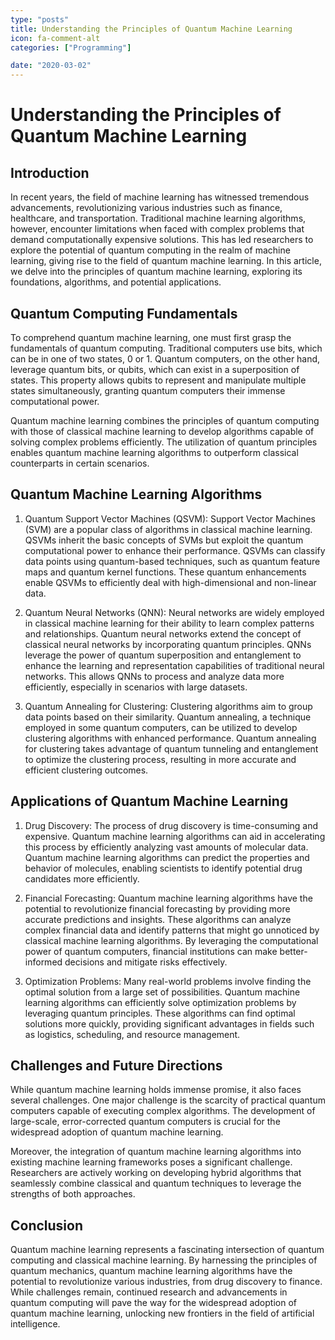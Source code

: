 ```yaml
---
type: "posts"
title: Understanding the Principles of Quantum Machine Learning
icon: fa-comment-alt
categories: ["Programming"]

date: "2020-03-02"
---
```




# Understanding the Principles of Quantum Machine Learning

## Introduction

In recent years, the field of machine learning has witnessed tremendous advancements, revolutionizing various industries such as finance, healthcare, and transportation. Traditional machine learning algorithms, however, encounter limitations when faced with complex problems that demand computationally expensive solutions. This has led researchers to explore the potential of quantum computing in the realm of machine learning, giving rise to the field of quantum machine learning. In this article, we delve into the principles of quantum machine learning, exploring its foundations, algorithms, and potential applications.

## Quantum Computing Fundamentals

To comprehend quantum machine learning, one must first grasp the fundamentals of quantum computing. Traditional computers use bits, which can be in one of two states, 0 or 1. Quantum computers, on the other hand, leverage quantum bits, or qubits, which can exist in a superposition of states. This property allows qubits to represent and manipulate multiple states simultaneously, granting quantum computers their immense computational power.

Quantum machine learning combines the principles of quantum computing with those of classical machine learning to develop algorithms capable of solving complex problems efficiently. The utilization of quantum principles enables quantum machine learning algorithms to outperform classical counterparts in certain scenarios.

## Quantum Machine Learning Algorithms

1. Quantum Support Vector Machines (QSVM):
   Support Vector Machines (SVM) are a popular class of algorithms in classical machine learning. QSVMs inherit the basic concepts of SVMs but exploit the quantum computational power to enhance their performance. QSVMs can classify data points using quantum-based techniques, such as quantum feature maps and quantum kernel functions. These quantum enhancements enable QSVMs to efficiently deal with high-dimensional and non-linear data.

2. Quantum Neural Networks (QNN):
   Neural networks are widely employed in classical machine learning for their ability to learn complex patterns and relationships. Quantum neural networks extend the concept of classical neural networks by incorporating quantum principles. QNNs leverage the power of quantum superposition and entanglement to enhance the learning and representation capabilities of traditional neural networks. This allows QNNs to process and analyze data more efficiently, especially in scenarios with large datasets.

3. Quantum Annealing for Clustering:
   Clustering algorithms aim to group data points based on their similarity. Quantum annealing, a technique employed in some quantum computers, can be utilized to develop clustering algorithms with enhanced performance. Quantum annealing for clustering takes advantage of quantum tunneling and entanglement to optimize the clustering process, resulting in more accurate and efficient clustering outcomes.

## Applications of Quantum Machine Learning

1. Drug Discovery:
   The process of drug discovery is time-consuming and expensive. Quantum machine learning algorithms can aid in accelerating this process by efficiently analyzing vast amounts of molecular data. Quantum machine learning algorithms can predict the properties and behavior of molecules, enabling scientists to identify potential drug candidates more efficiently.

2. Financial Forecasting:
   Quantum machine learning algorithms have the potential to revolutionize financial forecasting by providing more accurate predictions and insights. These algorithms can analyze complex financial data and identify patterns that might go unnoticed by classical machine learning algorithms. By leveraging the computational power of quantum computers, financial institutions can make better-informed decisions and mitigate risks effectively.

3. Optimization Problems:
   Many real-world problems involve finding the optimal solution from a large set of possibilities. Quantum machine learning algorithms can efficiently solve optimization problems by leveraging quantum principles. These algorithms can find optimal solutions more quickly, providing significant advantages in fields such as logistics, scheduling, and resource management.

## Challenges and Future Directions

While quantum machine learning holds immense promise, it also faces several challenges. One major challenge is the scarcity of practical quantum computers capable of executing complex algorithms. The development of large-scale, error-corrected quantum computers is crucial for the widespread adoption of quantum machine learning.

Moreover, the integration of quantum machine learning algorithms into existing machine learning frameworks poses a significant challenge. Researchers are actively working on developing hybrid algorithms that seamlessly combine classical and quantum techniques to leverage the strengths of both approaches.

## Conclusion

Quantum machine learning represents a fascinating intersection of quantum computing and classical machine learning. By harnessing the principles of quantum mechanics, quantum machine learning algorithms have the potential to revolutionize various industries, from drug discovery to finance. While challenges remain, continued research and advancements in quantum computing will pave the way for the widespread adoption of quantum machine learning, unlocking new frontiers in the field of artificial intelligence.